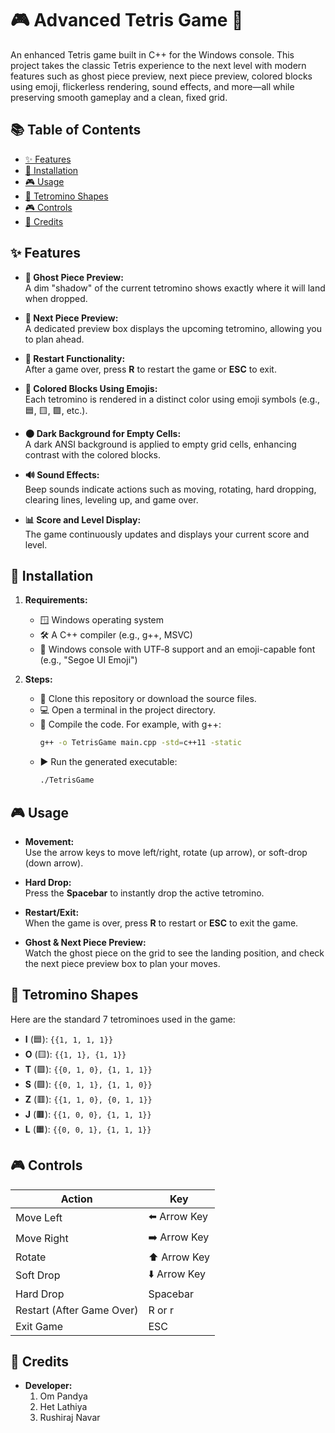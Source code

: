 
# 🎮 Advanced Tetris Game 🧱


An enhanced Tetris game built in C++ for the Windows console. This project takes the classic Tetris experience to the next level with modern features such as ghost piece preview, next piece preview, colored blocks using emoji, flickerless rendering, sound effects, and more—all while preserving smooth gameplay and a clean, fixed grid.

## 📚 Table of Contents

- [✨ Features](#features)
- [💾 Installation](#installation)
- [🎮 Usage](#usage)
- [🧩 Tetromino Shapes](#tetromino-shapes)
- [🎮 Controls](#controls)
- [👥 Credits](#credits)

## ✨ Features

- **👻 Ghost Piece Preview:**\
  A dim "shadow" of the current tetromino shows exactly where it will land when dropped.

- **🔮 Next Piece Preview:**\
  A dedicated preview box displays the upcoming tetromino, allowing you to plan ahead.

- **🔁 Restart Functionality:**\
  After a game over, press **R** to restart the game or **ESC** to exit.

- **🎨 Colored Blocks Using Emojis:**\
  Each tetromino is rendered in a distinct color using emoji symbols (e.g., 🟦, 🟨, 🟪, etc.).

- **🌑 Dark Background for Empty Cells:**\
  A dark ANSI background is applied to empty grid cells, enhancing contrast with the colored blocks.

- **🔊 Sound Effects:**\
  Beep sounds indicate actions such as moving, rotating, hard dropping, clearing lines, leveling up, and game over.

- **📊 Score and Level Display:**\
  The game continuously updates and displays your current score and level.

## 💾 Installation

1. **Requirements:**

   - 🪟 Windows operating system
   - 🛠️ A C++ compiler (e.g., g++, MSVC)
   - 🧱 Windows console with UTF‑8 support and an emoji-capable font (e.g., "Segoe UI Emoji")

2. **Steps:**

   - 📂 Clone this repository or download the source files.
   - 💻 Open a terminal in the project directory.
   - 🧾 Compile the code. For example, with g++:
     ```bash
     g++ -o TetrisGame main.cpp -std=c++11 -static
     ```
   - ▶️ Run the generated executable:
     ```bash
     ./TetrisGame
     ```

## 🎮 Usage

- **Movement:**\
  Use the arrow keys to move left/right, rotate (up arrow), or soft-drop (down arrow).

- **Hard Drop:**\
  Press the **Spacebar** to instantly drop the active tetromino.

- **Restart/Exit:**\
  When the game is over, press **R** to restart or **ESC** to exit the game.

- **Ghost & Next Piece Preview:**\
  Watch the ghost piece on the grid to see the landing position, and check the next piece preview box to plan your moves.

## 🧩 Tetromino Shapes

Here are the standard 7 tetrominoes used in the game:

- **I** (🟦): `{{1, 1, 1, 1}}`
- **O** (🟨): `{{1, 1}, {1, 1}}`
- **T** (🟪): `{{0, 1, 0}, {1, 1, 1}}`
- **S** (🟩): `{{0, 1, 1}, {1, 1, 0}}`
- **Z** (🟥): `{{1, 1, 0}, {0, 1, 1}}`
- **J** (🟫): `{{1, 0, 0}, {1, 1, 1}}`
- **L** (🟧): `{{0, 0, 1}, {1, 1, 1}}`

## 🎮 Controls

| Action                    | Key           |
| ------------------------- | ------------- |
| Move Left                 | ⬅️  Arrow Key |
| Move Right                | ➡️  Arrow Key |
| Rotate                    | ⬆️  Arrow Key |
| Soft Drop                 | ⬇️  Arrow Key |
| Hard Drop                 | Spacebar      |
| Restart (After Game Over) | R or r        |
| Exit Game                 | ESC           |

## 👥 Credits

- **Developer:** 
  1. Om Pandya
  2. Het Lathiya 
  3. Rushiraj Navar

